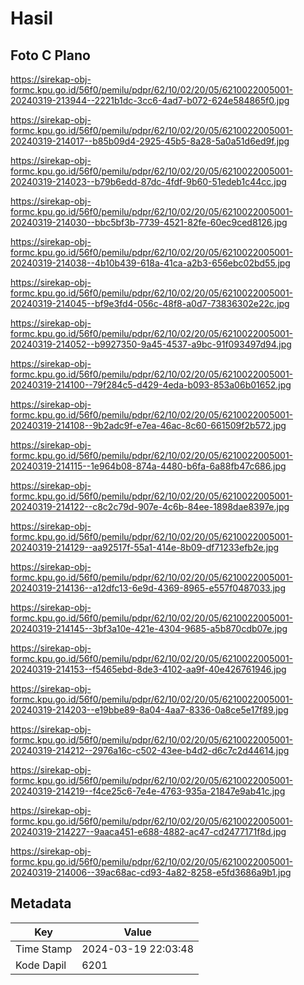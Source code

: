 # Hasil

## Foto C Plano

https://sirekap-obj-formc.kpu.go.id/56f0/pemilu/pdpr/62/10/02/20/05/6210022005001-20240319-213944--2221b1dc-3cc6-4ad7-b072-624e584865f0.jpg

https://sirekap-obj-formc.kpu.go.id/56f0/pemilu/pdpr/62/10/02/20/05/6210022005001-20240319-214017--b85b09d4-2925-45b5-8a28-5a0a51d6ed9f.jpg

https://sirekap-obj-formc.kpu.go.id/56f0/pemilu/pdpr/62/10/02/20/05/6210022005001-20240319-214023--b79b6edd-87dc-4fdf-9b60-51edeb1c44cc.jpg

https://sirekap-obj-formc.kpu.go.id/56f0/pemilu/pdpr/62/10/02/20/05/6210022005001-20240319-214030--bbc5bf3b-7739-4521-82fe-60ec9ced8126.jpg

https://sirekap-obj-formc.kpu.go.id/56f0/pemilu/pdpr/62/10/02/20/05/6210022005001-20240319-214038--4b10b439-618a-41ca-a2b3-656ebc02bd55.jpg

https://sirekap-obj-formc.kpu.go.id/56f0/pemilu/pdpr/62/10/02/20/05/6210022005001-20240319-214045--bf9e3fd4-056c-48f8-a0d7-73836302e22c.jpg

https://sirekap-obj-formc.kpu.go.id/56f0/pemilu/pdpr/62/10/02/20/05/6210022005001-20240319-214052--b9927350-9a45-4537-a9bc-91f093497d94.jpg

https://sirekap-obj-formc.kpu.go.id/56f0/pemilu/pdpr/62/10/02/20/05/6210022005001-20240319-214100--79f284c5-d429-4eda-b093-853a06b01652.jpg

https://sirekap-obj-formc.kpu.go.id/56f0/pemilu/pdpr/62/10/02/20/05/6210022005001-20240319-214108--9b2adc9f-e7ea-46ac-8c60-661509f2b572.jpg

https://sirekap-obj-formc.kpu.go.id/56f0/pemilu/pdpr/62/10/02/20/05/6210022005001-20240319-214115--1e964b08-874a-4480-b6fa-6a88fb47c686.jpg

https://sirekap-obj-formc.kpu.go.id/56f0/pemilu/pdpr/62/10/02/20/05/6210022005001-20240319-214122--c8c2c79d-907e-4c6b-84ee-1898dae8397e.jpg

https://sirekap-obj-formc.kpu.go.id/56f0/pemilu/pdpr/62/10/02/20/05/6210022005001-20240319-214129--aa92517f-55a1-414e-8b09-df71233efb2e.jpg

https://sirekap-obj-formc.kpu.go.id/56f0/pemilu/pdpr/62/10/02/20/05/6210022005001-20240319-214136--a12dfc13-6e9d-4369-8965-e557f0487033.jpg

https://sirekap-obj-formc.kpu.go.id/56f0/pemilu/pdpr/62/10/02/20/05/6210022005001-20240319-214145--3bf3a10e-421e-4304-9685-a5b870cdb07e.jpg

https://sirekap-obj-formc.kpu.go.id/56f0/pemilu/pdpr/62/10/02/20/05/6210022005001-20240319-214153--f5465ebd-8de3-4102-aa9f-40e426761946.jpg

https://sirekap-obj-formc.kpu.go.id/56f0/pemilu/pdpr/62/10/02/20/05/6210022005001-20240319-214203--e19bbe89-8a04-4aa7-8336-0a8ce5e17f89.jpg

https://sirekap-obj-formc.kpu.go.id/56f0/pemilu/pdpr/62/10/02/20/05/6210022005001-20240319-214212--2976a16c-c502-43ee-b4d2-d6c7c2d44614.jpg

https://sirekap-obj-formc.kpu.go.id/56f0/pemilu/pdpr/62/10/02/20/05/6210022005001-20240319-214219--f4ce25c6-7e4e-4763-935a-21847e9ab41c.jpg

https://sirekap-obj-formc.kpu.go.id/56f0/pemilu/pdpr/62/10/02/20/05/6210022005001-20240319-214227--9aaca451-e688-4882-ac47-cd2477171f8d.jpg

https://sirekap-obj-formc.kpu.go.id/56f0/pemilu/pdpr/62/10/02/20/05/6210022005001-20240319-214006--39ac68ac-cd93-4a82-8258-e5fd3686a9b1.jpg


## Metadata

| Key        | Value               |
| ---------- | ------------------- |
| Time Stamp | 2024-03-19 22:03:48 |
| Kode Dapil | 6201                |



